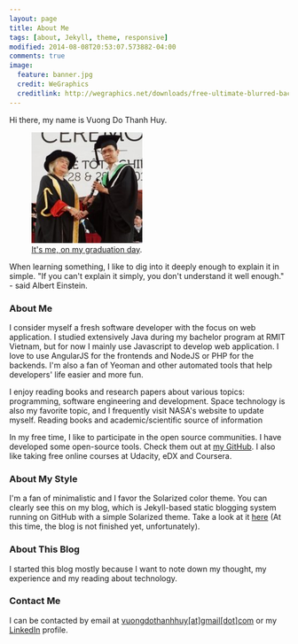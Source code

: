 ```yaml
---
layout: page
title: About Me
tags: [about, Jekyll, theme, responsive]
modified: 2014-08-08T20:53:07.573882-04:00
comments: true
image:
  feature: banner.jpg
  credit: WeGraphics
  creditlink: http://wegraphics.net/downloads/free-ultimate-blurred-background-pack/
---
```


Hi there, my name is Vuong Do Thanh Huy.

<figure>
    <a href="#"><img src="/images/bio-photo.jpg"></a>
    <figcaption><a href="/" title="It's me, on my graduation day.">It's me, on my graduation day</a>.</figcaption>
</figure>

When learning something, I like to dig into it deeply enough to explain it in simple. "If you can't explain it simply, you don't understand it well enough." - said Albert Einstein.

### About Me

I consider myself a fresh software developer with the focus on web application. I studied extensively Java during my bachelor program at RMIT Vietnam, but for now I mainly use Javascript to develop web application. I love to use AngularJS for the frontends and NodeJS or PHP for the backends. I'm also a fan of Yeoman and other automated tools that help developers' life easier and more fun.

I enjoy reading books and research papers about various topics: programming, software engineering and development. Space technology is also my favorite topic, and I frequently visit NASA's website to update myself. Reading books and academic/scientific source of information

In my free time, I like to participate in the open source communities. I have developed some open-source tools. Check them out at [my GitHub][github]. I also like taking free online courses at Udacity, eDX and Coursera.

### About My Style

I'm a fan of minimalistic and I favor the Solarized color theme. You can clearly see this on my blog, which is Jekyll-based static blogging system running on GitHub with a simple Solarized theme. Take a look at it [here][blog] (At this time, the blog is not finished yet, unfortunately).

### About This Blog

I started this blog mostly because I want to note down my thought, my experience and my reading about technology.

### Contact Me

I can be contacted by email at [vuongdothanhhuy[at]gmail[dot]com][email] or my [LinkedIn][linkedin] profile.

[email]: mailto:vuongdothanhhuy@gmail.com
[github]: https://github.com/vuongdothanhhuy
[blog]: http://vuongdothanhhuy.github.io/
[linkedin]: https://www.linkedin.com/in/huyvuongdothanh